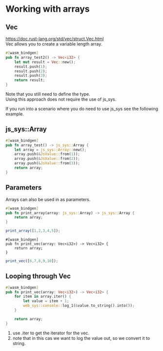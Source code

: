 # Working with arrays

## Vec
https://doc.rust-lang.org/std/vec/struct.Vec.html  
Vec allows you to create a variable length array.

```rust
#[wasm_bindgen]
pub fn array_test2() -> Vec<i32> {
    let mut result = Vec::new();
    result.push(1);
    result.push(2);
    result.push(3);
    return result;
}
```

Note that you still need to define the type.  
Using this approach does not require the use of js_sys.

If you run into a scenario where you do need to use js_sys see the following example.

## js_sys::Array

```rust 
#[wasm_bindgen]
pub fn array_test() -> js_sys::Array {
    let array = js_sys::Array::new();
    array.push(&JsValue::from(1));
    array.push(&JsValue::from(2));
    array.push(&JsValue::from(3));
    return array;
}
```

## Parameters

Arrays can also be used in as parameters.

```rust 
#[wasm_bindgen]
pub fn print_array(array: js_sys::Array) -> js_sys::Array {
    return array;
}
```

```js
print_array([1,2,3,4,5]);
```

```
#[wasm_bindgen]
pub fn print_vec(array: Vec<i32>) -> Vec<i32> {
    return array;
}
```

```js
print_vec([6,7,8,9,10]);
```

## Looping through Vec

```rust
#[wasm_bindgen]
pub fn print_vec(array: Vec<i32>) -> Vec<i32> {
    for item in array.iter() {
        let value = item + 1;
        web_sys::console::log_1(&value.to_string().into());
    }

    return array;
}
```

1. use .iter to get the iterator for the vec.
2. note that in this cas we want to log the value out, so we convert it to string. 